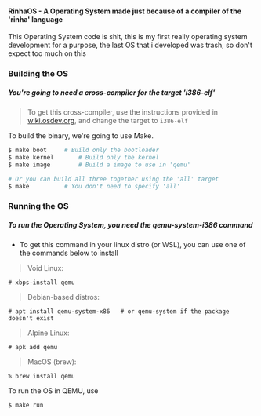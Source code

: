 #### RinhaOS - A Operating System made just because of a compiler of the 'rinha' language

This Operating System code is shit, this is my first really operating system development for a purpose, the last OS that i developed was trash, so don't expect too much on this

### Building the OS

##### You're going to need a cross-compiler for the target 'i386-elf'
> To get this cross-compiler, use the instructions provided in [wiki.osdev.org](https://wiki.osdev.org/GCC_Cross-Compiler#Why_cross-compilers_are_necessary), and change the target to `i386-elf`

To build the binary, we're going to use Make.

```bash
$ make boot		# Build only the bootloader
$ make kernel		# Build only the kernel
$ make image		# Build a image to use in 'qemu'

# Or you can build all three together using the 'all' target
$ make			# You don't need to specify 'all'
```

### Running the OS

##### To run the Operating System, you need the qemu-system-i386 command
 - To get this command in your linux distro (or WSL), you can use one of the commands below to install

> Void Linux:
```terminal
# xbps-install qemu
```
> Debian-based distros:
```terminal
# apt install qemu-system-x86	# or qemu-system if the package doesn't exist
```
> Alpine Linux:
```terminal
# apk add qemu
```
> MacOS (brew):
```terminal
% brew install qemu
```

To run the OS in QEMU, use
```terminal
$ make run
```
